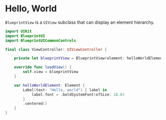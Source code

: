 # Hello, World

`BlueprintView` is a `UIView` subclass that can display an element hierarchy.

```swift
import UIKit
import BlueprintUI
import BlueprintUICommonControls

final class ViewController: UIViewController {

    private let blueprintView = BlueprintView(element: helloWorldElement)

    override func loadView() {
        self.view = blueprintView
    }

    var helloWorldElement: Element {
        Label(text: "Hello, world") { label in
            label.font = .boldSystemFont(ofSize: 18.0)
        }
        .centered()
    }
}

```